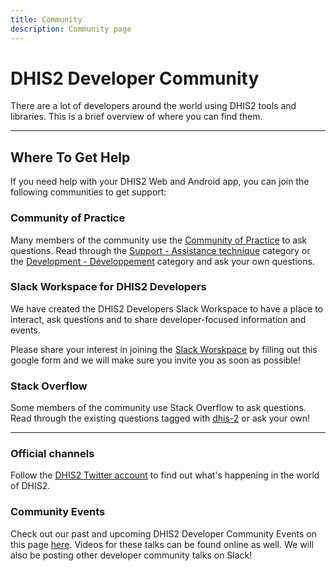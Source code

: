 ```yaml
---
title: Community
description: Community page
---
```


# DHIS2 Developer Community

There are a lot of developers around the world using DHIS2 tools and libraries. This is a brief overview of where you can find them.

---

## Where To Get Help

If you need help with your DHIS2 Web and Android app, you can join the following communities to get support:

### Community of Practice

Many members of the community use the [Community of Practice](https://community.dhis2.org/) to ask questions. Read through the [Support - Assistance technique](https://community.dhis2.org/c/support/8) category or the [Development - Développement](https://community.dhis2.org/c/development/10) category and ask your own questions.

### Slack Workspace for DHIS2 Developers

We have created the DHIS2 Developers Slack Workspace to have a place to interact, ask questions and to share developer-focused information and events.

Please share your interest in joining the [Slack Worskpace](https://docs.google.com/forms/d/e/1FAIpQLScuPQsMfEcLkCTiR87RhCG8v4eZZTf4CNPCFuAtRndEI211xA/viewform?usp=sf_link) by filling out this google form and we will make sure you invite you as soon as possible!

### Stack Overflow

Some members of the community use Stack Overflow to ask questions. Read through the existing questions tagged with [dhis-2](https://stackoverflow.com/questions/tagged/dhis-2) or ask your own!

---

### Official channels

Follow the [DHIS2 Twitter account](https://twitter.com/dhis_2) to find out what's happening in the world of DHIS2.

### Community Events

Check out our past and upcoming DHIS2 Developer Community Events on this page [here](./events/webinars). Videos for these talks can be found online as well. We will also be posting other developer community talks on Slack!
